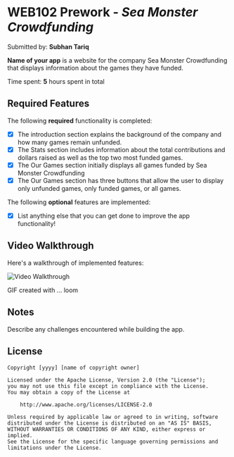 # WEB102 Prework - *Sea Monster Crowdfunding*

Submitted by: **Subhan Tariq**

**Name of your app** is a website for the company Sea Monster Crowdfunding that displays information about the games they have funded.

Time spent: **5** hours spent in total

## Required Features

The following **required** functionality is completed:

* [x] The introduction section explains the background of the company and how many games remain unfunded.
* [x] The Stats section includes information about the total contributions and dollars raised as well as the top two most funded games.
* [x] The Our Games section initially displays all games funded by Sea Monster Crowdfunding
* [x] The Our Games section has three buttons that allow the user to display only unfunded games, only funded games, or all games.

The following **optional** features are implemented:

* [x] List anything else that you can get done to improve the app functionality!

## Video Walkthrough

Here's a walkthrough of implemented features:

<img src='[http://i.imgur.com/link/to/your/gif/file.gif' title='Video Walkthrough](https://www.loom.com/share/1499919baf204618ba1b9697b69e78c5?sid=32dba2ad-086b-4b04-a594-00df44b2c531)' width='' alt='Video Walkthrough' />

<!-- Replace this with whatever GIF tool you used! -->
GIF created with ...  loom
<!-- Recommended tools:
[Kap](https://getkap.co/) for macOS
[ScreenToGif](https://www.screentogif.com/) for Windows
[peek](https://github.com/phw/peek) for Linux. -->

## Notes

Describe any challenges encountered while building the app.

## License

    Copyright [yyyy] [name of copyright owner]

    Licensed under the Apache License, Version 2.0 (the "License");
    you may not use this file except in compliance with the License.
    You may obtain a copy of the License at

        http://www.apache.org/licenses/LICENSE-2.0

    Unless required by applicable law or agreed to in writing, software
    distributed under the License is distributed on an "AS IS" BASIS,
    WITHOUT WARRANTIES OR CONDITIONS OF ANY KIND, either express or implied.
    See the License for the specific language governing permissions and
    limitations under the License.
